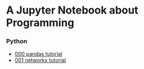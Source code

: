 # A Jupyter Notebook about Programming

### Python

* [000 pandas tutorial][#pandas-tutorial]
* [001 networkx tutorial][#networkx-tutorial]


[#pandas-tutorial]: http://nbviewer.jupyter.org/github/Sai628/jupyter-notebook/blob/master/Python/000_pandas-tutorial.ipynb
[#networkx-tutorial]: http://nbviewer.jupyter.org/github/Sai628/jupyter-notebook/blob/master/Python/001_networkx-tutorial.ipynb

